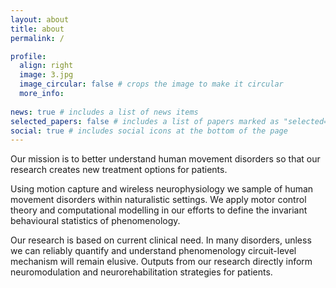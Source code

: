 ```yaml
---
layout: about
title: about
permalink: /

profile:
  align: right
  image: 3.jpg
  image_circular: false # crops the image to make it circular
  more_info: 
 
news: true # includes a list of news items
selected_papers: false # includes a list of papers marked as "selected={true}"
social: true # includes social icons at the bottom of the page
---
```


Our mission is to better understand human movement disorders so that our research creates new treatment options for patients.

Using motion capture and wireless neurophysiology we sample of human movement disorders within naturalistic settings.  We apply motor control theory and computational modelling in our efforts to define the invariant behavioural statistics of phenomenology.  

Our research is based on current clinical need.  In many disorders, unless we can reliably quantify and understand phenomenology circuit-level mechanism will remain elusive. Outputs from our research directly inform neuromodulation and neurorehabilitation strategies for patients.